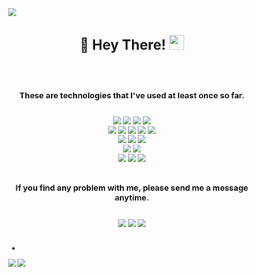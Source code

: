 <a href="https://hits.seeyoufarm.com">
 <img src="https://hits.seeyoufarm.com/api/count/incr/badge.svg?url=https%3A%2F%2Fgithub.com%2FWOOSEONG-HAM&count_bg=%2379C83D&title_bg=%23555555&icon=&icon_color=%23E7E7E7&title=hits&edge_flat=false"/>
</a> 
<h1 align="center">🧡 Hey There! <img src="https://raw.githubusercontent.com/aemmadi/aemmadi/master/wave.gif" width="30px"></h1>

<br/><br/>

<h3 align="center">These are technologies that I've used at least once so far.</h3>
<br/>

<div align="center">
 <img src="https://img.shields.io/badge/-HTML-E34F26?logo=HTML5&logoColor=white" />
 <img src="https://img.shields.io/badge/-CSS-1572B6?logo=CSS3&logoColor=white" />
 <img src="https://img.shields.io/badge/-SCSS-CC6699?logo=Sass&logoColor=white" />
 <img src="https://img.shields.io/badge/-styled--components-DB7093?logo=styled-components&logoColor=white" />
</div>

<div align="center">
 <img src="https://img.shields.io/badge/JavaScript-F7DF1E?&logo=javascript&logoColor=white"/></a>
 <img src="https://img.shields.io/badge/TypeScript-007ACC?style=flat-square&logo=TypeScript&logoColor=white"/>
 <img src="https://img.shields.io/badge/React-61DAFB?style=flat-square&logo=React&logoColor=white"/>
 <img src="https://img.shields.io/badge/-Next.js-black?logo=Next.js&logoColor=white" />
 <img src="https://img.shields.io/badge/AngularJS-E23237?style=flat-square&logo=AngularJS&logoColor=white"/>
</div>

<div align="center">
 <img src="https://img.shields.io/badge/Node.js-339933?style=flat-square&logo=Node.js&logoColor=white"/>
 <img src="https://img.shields.io/badge/Express-ffffff?&logo=express&logoColor=black"/></a>
 <img src="https://img.shields.io/badge/Nest-E0234E?&logo=nestjs&logoColor=white"/></a>
</div>

<div align="center">
 <img src="https://img.shields.io/badge/AWS-232F3E?&logo=AmazonAWS&logoColor=white"/></a>
 <img src="https://img.shields.io/badge/Firebase-FFCA28?style=flat-square&logo=Firebase&logoColor=white"/></a>
</div>

<div align="center">
 <img src="https://img.shields.io/badge/-Git-F05032?logo=Git&logoColor=white" />
 <img src="https://img.shields.io/badge/-GitHub-000000?logo=GitHub&logoColor=white" />
 <img src="https://img.shields.io/badge/-Slack-4A154B?logo=Slack&logoColor=white" />
</div>

<br/>

<h3 align="center">If you find any problem with me, please send me a message anytime.</h3>

<br/>

<div align="center">
 <a href="https://instagram.com/ws_608"><img src="https://img.shields.io/badge/Instagram-E4405F?style=flat-square&logo=Instagram&logoColor=white"/></a>
 <a href="https://mail.google.com/"><img src="https://img.shields.io/badge/Gmail-D14836?style=flat-square&logo=Gmail&logoColor=white"/></a>
 <a href="https://velog.io/@wsham"><img src="https://img.shields.io/badge/Tech Blog-11B48A?style=flat-square&logo=Vimeo&logoColor=white"/></a>
</div>

<br/>

-
<div align="center">
 <img align="left" src="https://github-readme-stats.vercel.app/api?username=WOOSEONG-HAM&count_private=true&show_icons=false&theme=default" />
 <img align="left" src="https://github-readme-stats.vercel.app/api/top-langs/?username=WOOSEONG-HAM&theme=default&show_icons=true" />
</div>

